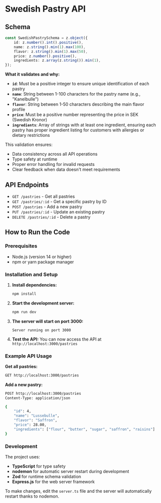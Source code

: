 # Swedish Pastry API

## Schema

```typescript
const SwedishPastrySchema = z.object({
    id: z.number().int().positive(),
    name: z.string().min(1).max(100),
    flavor: z.string().min(1).max(50),
    price: z.number().positive(),
    ingredients: z.array(z.string()).min(1),
});
```

**What it validates and why:**

- **`id`**: Must be a positive integer to ensure unique identification of each pastry
- **`name`**: String between 1-100 characters for the pastry name (e.g., "Kanelbulle")
- **`flavor`**: String between 1-50 characters describing the main flavor profile
- **`price`**: Must be a positive number representing the price in SEK (Swedish Kronor)
- **`ingredients`**: Array of strings with at least one ingredient, ensuring each pastry has proper ingredient listing for customers with allergies or dietary restrictions

This validation ensures:

- Data consistency across all API operations
- Type safety at runtime
- Proper error handling for invalid requests
- Clear feedback when data doesn't meet requirements

## API Endpoints

- `GET /pastries` - Get all pastries
- `GET /pastries/:id` - Get a specific pastry by ID
- `POST /pastries` - Add a new pastry
- `PUT /pastries/:id` - Update an existing pastry
- `DELETE /pastries/:id` - Delete a pastry

## How to Run the Code

### Prerequisites

- Node.js (version 14 or higher)
- npm or yarn package manager

### Installation and Setup

1. **Install dependencies:**

   ```bash
   npm install
   ```

2. **Start the development server:**

   ```bash
   npm run dev
   ```

3. **The server will start on port 3000:**

   ```text
   Server running on port 3000
   ```

4. **Test the API:**
   You can now access the API at `http://localhost:3000/pastries`

### Example API Usage

**Get all pastries:**

```bash
GET http://localhost:3000/pastries
```

**Add a new pastry:**

```bash
POST http://localhost:3000/pastries
Content-Type: application/json

{
    "id": 4,
    "name": "Lussebulle",
    "flavor": "Saffron",
    "price": 28.00,
    "ingredients": ["flour", "butter", "sugar", "saffron", "raisins"]
}
```

### Development

The project uses:

- **TypeScript** for type safety
- **nodemon** for automatic server restart during development
- **Zod** for runtime schema validation
- **Express.js** for the web server framework

To make changes, edit the `server.ts` file and the server will automatically restart thanks to nodemon.
